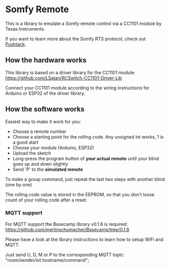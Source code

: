 # Somfy Remote
This is a library to emulate a Somfy remote control via a CC1101 module by Texas Instruments.

If you want to learn more about the Somfy RTS protocol, check out [Pushtack](https://pushstack.wordpress.com/somfy-rts-protocol/).


## How the hardware works

This library is based on a driver library for the CC1101 module: https://github.com/LSatan/RCSwitch-CC1101-Driver-Lib

Connect your CC1101 module according to the wiring instructions for Arduino or ESP32 of the driver library.

## How the software works

Easiest way to make it work for you:  
* Choose a remote number 
* Choose a starting point for the rolling code. Any unsigned int works, 1 is a good start
* Choose your module (Arduino, ESP32)
* Upload the sketch  
* Long-press the program button of <b>your actual remote</b> until your blind goes up and down slightly  
* Send 'P' to the <b>simulated remote</b> 

To make a group command, just repeat the last two steps with another blind (one by one)

The rolling code value is stored in the EEPROM, so that you don't loose count of your rolling code after a reset.

### MQTT support
For MQTT support the Basecamp library v0.1.8 is required: https://github.com/merlinschumacher/Basecamp/tree/0.1.8

Please have a look at the library instructions to learn how to setup WiFi and MQTT.

Just send U, D, M or P to the corresponding MQTT topic: "room/sender/iot.hostname/command";